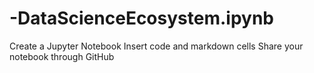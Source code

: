 # -DataScienceEcosystem.ipynb
Create a Jupyter Notebook  Insert code and markdown cells  Share your notebook through GitHub
